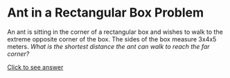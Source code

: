 # Ant in a Rectangular Box Problem

An ant is sitting in the corner of a rectangular box and wishes to walk to the 
extreme opposite corner of the box. The sides of the box measure 3x4x5 meters. 
*What is the shortest distance the ant can walk to reach the far corner?*

[Click to see answer](../answers/ant_in_rectangular_box_answer.md)
